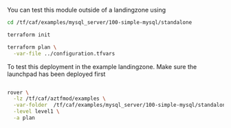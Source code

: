 You can test this module outside of a landingzone using

```bash
cd /tf/caf/examples/mysql_server/100-simple-mysql/standalone

terraform init

terraform plan \
  -var-file ../configuration.tfvars 

```

To test this deployment in the example landingzone. Make sure the launchpad has been deployed first

```bash

rover \
  -lz /tf/caf/aztfmod/examples \
  -var-folder  /tf/caf/examples/mysql_server/100-simple-mysql/standalone/ \
  -level level1 \
  -a plan

```